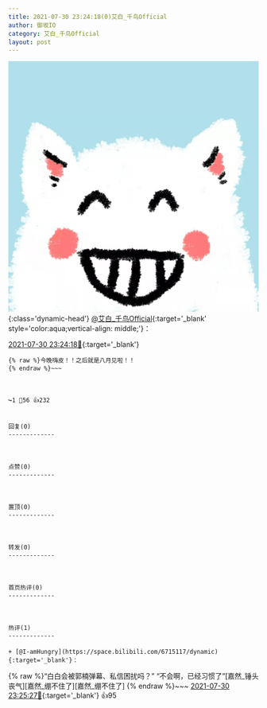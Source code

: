 ```yaml
---
title: 2021-07-30 23:24:18(0)艾白_千鸟Official
author: 御坂IO
category: 艾白_千鸟Official
layout: post
---
```


![img](/images/9ae8b9445fd0665cc014d9080156a45271be73c6.jpg){:class='dynamic-head'}
[@艾白_千鸟Official](https://space.bilibili.com/334537711/dynamic){:target='_blank' style='color:aqua;vertical-align: middle;'}：

[2021-07-30 23:24:18🔗](https://t.bilibili.com/553278795176903259){:target='_blank'}

~~~
{% raw %}今晚嗨皮！！之后就是八月见啦！！
{% endraw %}~~~



↪️1 💬56 👍232


回复(0)
-------------



点赞(0)
-------------



置顶(0)
-------------



转发(0)
-------------



首页热评(0)
-------------



热评(1)
-------------

+ [@I-amHungry](https://space.bilibili.com/6715117/dynamic){:target='_blank'}：
~~~
{% raw %}“白白会被郭楠弹幕、私信困扰吗？”
“不会啊，已经习惯了”[嘉然_锤头丧气][嘉然_绷不住了][嘉然_绷不住了]
{% endraw %}~~~
[2021-07-30 23:25:27🔗](https://t.bilibili.com/553278795176903259#reply5031709626){:target='_blank'} 👍95


